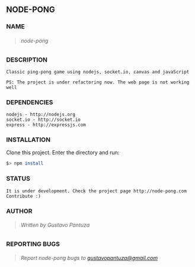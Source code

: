 ## NODE-PONG

### NAME
> ###### node-pong
	
### DESCRIPTION

	Classic ping-pong game using nodejs, socket.io, canvas and javaScript

    PS: The project is under refactoring now. The web page is not working well

### DEPENDENCIES

	nodejs - http://nodejs.org
	socket.io - http://socket.io
	express - http://expressjs.com

### INSTALLATION

Clone this project. Enter the directory and run:
```bash
$> npm install
```
	
### STATUS

    It is under development. Check the project page http://node-pong.com
    Contribute :)

### AUTHOR
> ###### Written by Gustavo Pantuza

### REPORTING BUGS

> ###### Report node-pong bugs to gustavopantuza@gmail.com
